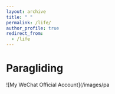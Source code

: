 ```yaml
---
layout: archive
title: " "
permalink: /life/
author_profile: true
redirect_from:
  - /life
---
```


Paragliding
======
![My WeChat Official Account](/images/pa
  
